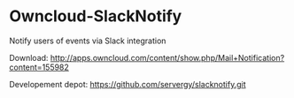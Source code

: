 Owncloud-SlackNotify
===================

Notify users of events via Slack integration

Download:
http://apps.owncloud.com/content/show.php/Mail+Notification?content=155982

Developement depot:
https://github.com/servergy/slacknotify.git
